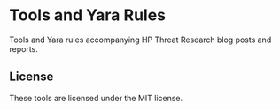 # Tools and Yara Rules
Tools and Yara rules accompanying HP Threat Research blog posts and reports.

## License
These tools are licensed under the MIT license.
